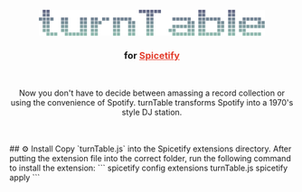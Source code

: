 <div id="top"></div>

<!-- PROJECT LOGO -->
<br />
<div align="center">
  <a href="https://github.com/terminalPoltergeist/dotfiles">
    <img src="/assets/header.png" alt="Logo" width="400">
  </a>
  <h3 align="center">for <a href="https://github.com/spicetify" target="_blank" style="color: #E33D2D">Spicetify</a></h3> 
  <br/>
  <p align="center">Now you don't have to decide between amassing a record collection or using the convenience of Spotify. turnTable transforms Spotify into a 1970's style DJ station.</p>
  <br/>
  <br/>
</div>
## ⚙️ Install
Copy `turnTable.js` into the Spicetify extensions directory.
After putting the extension file into the correct folder, run the following command to install the extension:
```
spicetify config extensions turnTable.js
spicetify apply
```
